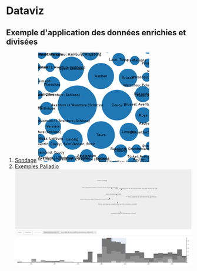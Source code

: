# Dataviz
## Exemple d'application des données enrichies et divisées

1. [Sondage](https://github.com/ElodieXVI/Datathon-Constance-de-Salm/blob/main/5.dataviz/sondage.md)
![lieux](zentrale%20orte%201main.PNG)
2. [Exemples Palladio](https://github.com/ElodieXVI/Datathon-Constance-de-Salm/blob/main/5.dataviz/palladio.md)
![reseau](reseau%20corpus%20sélectionné%20-%20focalisation%20temporelle%20en%20fonction%20de%20la%20quantité%20-%20resultat%20principalement%20frère%20et%20avocat.PNG)

